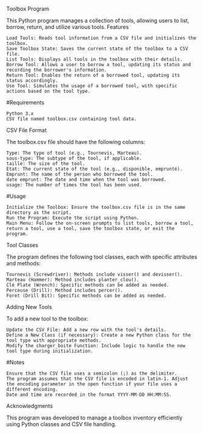 Toolbox Program

This Python program manages a collection of tools, allowing users to list, borrow, return, and utilize various tools.
Features

    Load Tools: Reads tool information from a CSV file and initializes the toolbox.
    Save Toolbox State: Saves the current state of the toolbox to a CSV file.
    List Tools: Displays all tools in the toolbox with their details.
    Borrow Tool: Allows a user to borrow a tool, updating its status and recording the borrower's information.
    Return Tool: Enables the return of a borrowed tool, updating its status accordingly.
    Use Tool: Simulates the usage of a borrowed tool, with specific actions based on the tool type.

#Requirements

    Python 3.x
    CSV file named toolbox.csv containing tool data.

CSV File Format

The toolbox.csv file should have the following columns:

    Type: The type of tool (e.g., Tournevis, Marteau).
    sous-type: The subtype of the tool, if applicable.
    taille: The size of the tool.
    Etat: The current state of the tool (e.g., disponible, emprunté).
    Emprunt: The name of the person who borrowed the tool.
    date emprunt: The date and time when the tool was borrowed.
    usage: The number of times the tool has been used.

#Usage

    Initialize the Toolbox: Ensure the toolbox.csv file is in the same directory as the script.
    Run the Program: Execute the script using Python.
    Main Menu: Follow the on-screen prompts to list tools, borrow a tool, return a tool, use a tool, save the toolbox state, or exit the program.

Tool Classes

The program defines the following tool classes, each with specific attributes and methods:

    Tournevis (Screwdriver): Methods include visser() and devisser().
    Marteau (Hammer): Method includes planter_clou().
    Clé Plate (Wrench): Specific methods can be added as needed.
    Perceuse (Drill): Method includes percer().
    Foret (Drill Bit): Specific methods can be added as needed.

Adding New Tools

To add a new tool to the toolbox:

    Update the CSV File: Add a new row with the tool's details.
    Define a New Class (if necessary): Create a new Python class for the tool type with appropriate methods.
    Modify the charger_boite Function: Include logic to handle the new tool type during initialization.

#Notes

    Ensure that the CSV file uses a semicolon (;) as the delimiter.
    The program assumes that the CSV file is encoded in latin-1. Adjust the encoding parameter in the open function if your file uses a different encoding.
    Date and time are recorded in the format YYYY-MM-DD HH:MM:SS.


Acknowledgments

This program was developed to manage a toolbox inventory efficiently using Python classes and CSV file handling.
